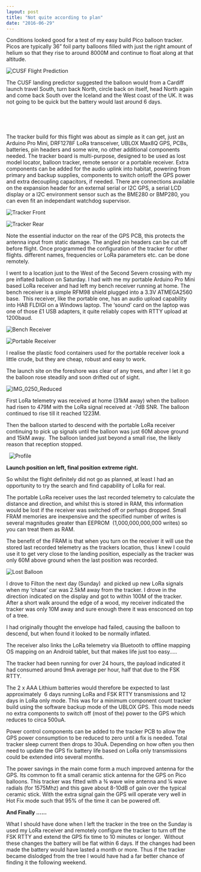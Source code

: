 ```yaml
---
layout: post
title: "Not quite according to plan"
date: "2016-06-29"
---
```


Conditions looked good for a test of my easy build Pico balloon tracker. Picos are typically 36” foil party balloons filled with just the right amount of helium so that they rise to around 8000M and continue to float along at that altitude. 

![CUSF Flight Prediction](/images/CUSF-Flight-Prediction_thumb.jpg "CUSF Flight Prediction")

The CUSF landing predictor suggested the balloon would from a Cardiff launch travel South, turn back North, circle back on itself, head North again and come back South over the Iceland and the West coast of the UK. It was not going to be quick but the battery would last around 6 days.

 

 

The tracker build for this flight was about as simple as it can get, just an Arduino Pro Mini, DRF1278F LoRa transceiver, UBLOX Max8Q GPS, PCBs, batteries, pin headers and some wire, no other additional components needed. The tracker board is multi-purpose, designed to be used as lost model locator, balloon tracker, remote sensor or a portable receiver. Extra components can be added for the audio uplink into habitat, powering from primary and backup supplies, components to switch on\\off the GPS power and extra decoupling capacitors, if needed. There are connections available on the expansion header for an external serial or I2C GPS, a serial LCD display or a I2C environment sensor such as the BME280 or BMP280, you can even fit an independant watchdog supervisor.

![Tracker Front](/images/Tracker-Front_thumb.jpg "Tracker Front")

![Tracker Rear](/images/Tracker-Rear_thumb.jpg "Tracker Rear")

Note the essential inductor on the rear of the GPS PCB, this protects the antenna input from static damage. The angled pin headers can be cut off before flight. Once programmed the configuration of the tracker for other flights. different names, frequencies or LoRa parameters etc. can be done remotely.

I went to a location just to the West of the Second Severn crossing with my pre inflated balloon on Saturday. I had with me my portable Arduino Pro Mini based LoRa receiver and had left my bench receiver running at home. The bench receiver is a simple RFM98 shield plugged into a 3.3V ATMEGA2560 base.  This receiver, like the portable one, has an audio upload capability into HAB FLDIGI on a Windows laptop. The ‘sound’ card on the laptop was one of those £1 USB adapters, it quite reliably copes with RTTY upload at 1200baud.

![Bench Receiver](/images/Bench-Receiver_thumb.jpg "Bench Receiver")

![Portable Receiver](/images/Portable-Receiver_thumb.jpg "Portable Receiver")

I realise the plastic food containers used for the portable receiver look a little crude, but they are cheap, robust and easy to work.

The launch site on the foreshore was clear of any trees, and after I let it go the balloon rose steadily and soon drifted out of sight. 

![IMG_0250_Reduced](/images/IMG_0250_Reduced_thumb.jpg "IMG_0250_Reduced")

First LoRa telemetry was received at home (31kM away) when the balloon had risen to 479M with the LoRa signal received at -7dB SNR. The balloon continued to rise till it reached 1223M.

Then the balloon started to descend with the portable LoRa receiver continuing to pick up signals until the balloon was just 60M above ground and 15kM away.  The balloon landed just beyond a small rise, the likely reason that reception stopped.

 
![Profile](/images/Profile_thumb.jpg "Profile")

**Launch position on left, final position extreme right.**

So whilst the flight definitely did not go as planned, at least I had an opportunity to try the search and find capability of LoRa for real.

The portable LoRa receiver uses the last recorded telemetry to calculate the distance and direction, and whilst this is stored in RAM, this information would be lost if the receiver was switched off or perhaps dropped. Small FRAM memories are inexpensive and the specified number of writes is several magnitudes greater than EEPROM  (1,000,000,000,000 writes) so you can treat them as RAM.

The benefit of the FRAM is that when you turn on the receiver it will use the stored last recorded telemetry as the trackers location, thus I knew I could use it to get very close to the landing position, especially as the tracker was only 60M above ground when the last position was recorded. 

![Lost Balloon](/images/Lost-Balloon_thumb.jpg "Lost Balloon")

I drove to Filton the next day (Sunday)  and picked up new LoRa signals when my ‘chase’ car was 2.5kM away from the tracker. I drove in the direction indicated on the display and got to within 100M of the tracker. After a short walk around the edge of a wood, my receiver indicated the tracker was only 10M away and sure enough there it was ensconced on top of a tree.

I had originally thought the envelope had failed, causing the balloon to descend, but when found it looked to be normally inflated.

The receiver also links the LoRa telemetry via Bluetooth to offline mapping OS mapping on an Android tablet, but that makes life just too easy…..

The tracker had been running for over 24 hours, the payload indicated it had consumed around 9mA average per hour, half that due to the FSK RTTY.

The 2 x AAA Lithium batteries would therefore be expected to last approximately  6 days running LoRa and FSK RTTY transmissions and 12 days in LoRa only mode. This was for a minimum component count tracker build using the software backup mode of the UBLOX GPS. This mode needs no extra components to switch off (most of the) power to the GPS which reduces to circa 500uA.

Power control components can be added to the tracker PCB to allow the GPS power consumption to be reduced to zero until a fix is needed. Total tracker sleep current then drops to 30uA. Depending on how often you then need to update the GPS fix battery life based on LoRa only transmissions could be extended into several months.

The power savings in the main come form a much improved antenna for the GPS. Its common to fit a small ceramic stick antenna for the GPS on Pico balloons. This tracker was fitted with a ¾ wave wire antenna and ¼ wave radials (for 1575Mhz) and this gave about 8-10dB of gain over the typical ceramic stick. With the extra signal gain the GPS will operate very well in Hot Fix mode such that 95% of the time it can be powered off.

**And Finally ......**

What I should have done when I left the tracker in the tree on the Sunday is used my LoRa receiver and remotely configure the tracker to turn off the FSK RTTY and extend the GPS fix time to 10 minutes or longer.  Without these changes the battery will be flat within 6 days. If the changes had been made the battery would have lasted a month or more. Thus if the tracker became dislodged from the tree I would have had a far better chance of finding it the following weekend.
